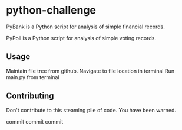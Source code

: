 # python-challenge

PyBank is a Python script for analysis of simple financial records.

PyPoll is a Python script for analysis of simple voting records.

## Usage

Maintain file tree from github.
Navigate to file location in terminal
Run main.py from terminal

## Contributing

Don't contribute to this steaming pile of code.
You have been warned.

commit
commit
commit